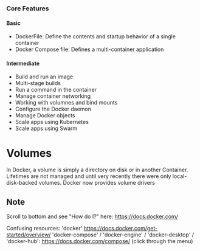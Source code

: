 ### Core Features

#### Basic

- DockerFile: Define the contents and startup behavior of a single container
- Docker Compose file: Defines a multi-container application

#### Intermediate

- Build and run an image
- Multi-stage builds
- Run a command in the container
- Manage container networking
- Working with volumnes and bind mounts
- Configure the Docker daemon
- Manage Docker objects
- Scale apps using Kubernetes
- Scale apps using Swarm

# Volumes

In Docker, a volume is simply a directory on disk or in another Container. Lifetimes are not managed and until very recently there were only local-disk-backed volumes. Docker now provides volume drivers


## Note

Scroll to bottom and see "How do I?" here: https://docs.docker.com/

Confusing resources:
'docker' https://docs.docker.com/get-started/overview/
'docker-compose' / 'docker-engine' / 'docker-desktop' / 'docker-hub': https://docs.docker.com/compose/ (click through the menu)

